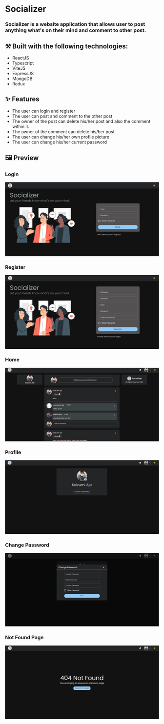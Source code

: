 # Socializer

### Socializer is a website application that allows user to post anything what's on their mind and comment to other post.

## ⚒️ Built with the following technologies:


- ReactJS
- Typescript
- ViteJS
- ExpressJS
- MongoDB
- Redux   


## ✨ Features


- The user can login and register
- The user can post and comment to the other post
- The owner of the post can delete his/her post and also the comment within it.
- The owner of the comment can delete his/her post
- The user can change his/her own profile picture
- The user can change his/her current password
    


## 🖼️ Preview

### Login
![Login](Auth-login.jpg)

### Register
![Register](Auth-register.jpg)

### Home
![Home](Home.jpg)

### Profile
![Profile](Profile.jpg)

### Change Password
![ChangePassword](ChangePassword.jpg)

### Not Found Page
![NotFoundPage](NotFoundPage.jpg)
